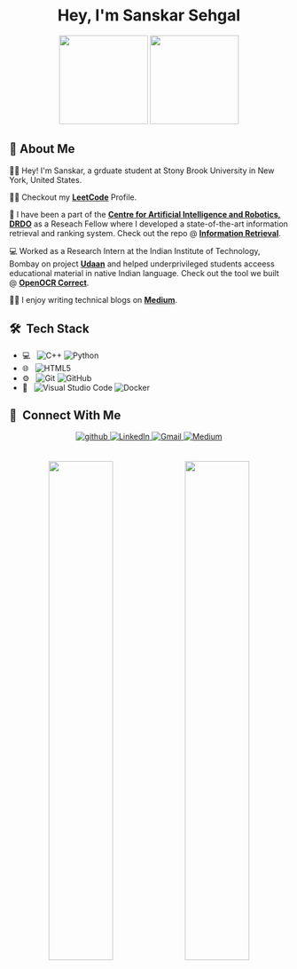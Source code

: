 <h1 align="center">Hey, I'm Sanskar Sehgal </h1>

<p align="center"> <img src="https://octodex.github.com/images/daftpunktocat-thomas.gif" height="160px" width="160px"> <img src="https://octodex.github.com/images/daftpunktocat-guy.gif" height="160px" width="160px"> </p>

   
   ## :wave: About Me 
👨‍🎓 Hey! I'm Sanskar, a grduate student at Stony Brook University in New York, United States.  

👨‍💻 Checkout my [**LeetCode**](https://leetcode.com/sans_sehgal/) Profile.
 
:rocket: I have been a part of the [**Centre for Artificial Intelligence and Robotics, DRDO**](drdo.gov.in/labs-and-establishments/centre-artificial-intelligence-robotics-cair) as a Reseach Fellow where I developed a state-of-the-art information retrieval and ranking system. Check out the repo @ [**Information Retrieval**](https://github.com/sans-sehgal/Information-Retrieval).

💻 Worked as a Research Intern at the Indian Institute of Technology, Bombay on project [**Udaan**](https://www.udaanproject.org/) and helped            underprivileged students acceess educational material in native Indian language. Check out the tool we built @ [**OpenOCR Correct**](https://github.com/sans-sehgal/OpenOCR_Correct).

✍🏻 I enjoy writing technical blogs on [**Medium**](https://medium.com/@sanskarsehgal).


## 🛠 &nbsp;Tech Stack

- 💻 &nbsp;
  ![C++](https://img.shields.io/badge/-C++-333333?style=flat&logo=C%2B%2B&logoColor=00599C)
  ![Python](https://img.shields.io/badge/-Python-333333?style=flat&logo=python)
- 🌐 &nbsp;
  ![HTML5](https://img.shields.io/badge/-HTML5-333333?style=flat&logo=HTML5)
- ⚙️ &nbsp;
  ![Git](https://img.shields.io/badge/-Git-333333?style=flat&logo=git)
  ![GitHub](https://img.shields.io/badge/-GitHub-333333?style=flat&logo=github)
- 🔧 &nbsp;
  ![Visual Studio Code](https://img.shields.io/badge/-Visual%20Studio%20Code-333333?style=flat&logo=visual-studio-code&logoColor=007ACC)
  ![Docker](https://badgen.net/badge/icon/docker?icon=docker&label)


## 🤝 &nbsp;Connect With Me

<p align="center">
<a href="https://github.com/sans-sehgal" target="_blank">
<img src=https://img.shields.io/badge/github-%2324292e.svg?&style=for-the-badge&logo=github&logoColor=white alt=github style="margin-bottom: 5px;" />
</a>
<a href="https://www.linkedin.com/in/sanskar-sehgal/" target="_blank">
<img alt="LinkedIn" src="https://img.shields.io/badge/linkedin%20-%230077B5.svg?&style=for-the-badge&logo=linkedin&logoColor=white"/>
</a>
<a href="mailto:sanskar.sehgal@stonybrook.edu">
<img alt="Gmail" src="https://img.shields.io/badge/Gmail-D14836?style=for-the-badge&logo=gmail&logoColor=white" />
</a>
<a href="https://medium.com/@sanskarsehgal">
<img alt="Medium" src="https://img.shields.io/badge/Medium-3e3736?style=for-the-badge&logo=medium&logoColor=white" />
</a>
</p> 
<br>

 <div align="center">
  <img width="48%" src="https://github-readme-stats.vercel.app/api?username=sans-sehgal&theme=radical&show_icons=true" />
  <img width="48%" src="https://github-readme-streak-stats.herokuapp.com/?user=sans-sehgal&theme=radical&show_icons=true" />
</div>

  
